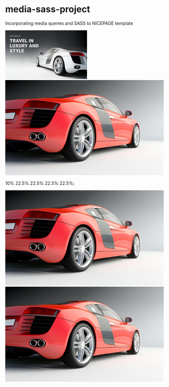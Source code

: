 # media-sass-project
Incorporating media queries and SASS to NICEPAGE template





 <img src="./img/car-photo13.jpg" alt="">

<img src="./img/red-car-photo1 (2).jpg" alt="">

10% 22.5% 22.5% 22.5% 22.5%;

<img src="./img/red-car-photo1 (2).jpg" alt="">

<div class="grid-item item1">
  
  </div>


<div class="section">
 <div class="container-2">
  <div class="grid-item item1">
  </div>
  <div class="grid-item item2">
    <img src="./img/red-car-photo1 (2).jpg" alt="">
  </div>
 </div>
</div>










